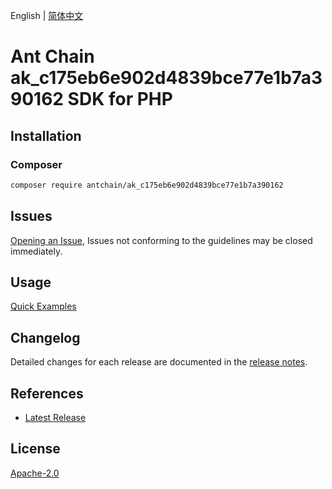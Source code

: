 English | [简体中文](README-CN.md)

# Ant Chain ak_c175eb6e902d4839bce77e1b7a390162 SDK for PHP

## Installation

### Composer

```bash
composer require antchain/ak_c175eb6e902d4839bce77e1b7a390162
```

## Issues

[Opening an Issue](https://github.com/alipay/antchain-openapi-prod-sdk/issues/new), Issues not conforming to the guidelines may be closed immediately.

## Usage

[Quick Examples](https://github.com/alipay/antchain-openapi-prod-sdk/blob/master/docs/0-Examples-EN.md#quick-examples)

## Changelog

Detailed changes for each release are documented in the [release notes](./ChangeLog.txt).

## References

* [Latest Release](https://github.com/antchain-openapi-sdk-php)

## License

[Apache-2.0](http://www.apache.org/licenses/LICENSE-2.0)
